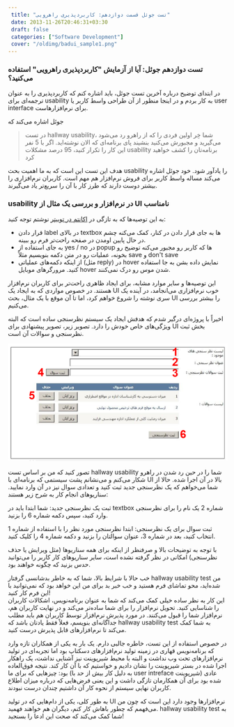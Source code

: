 ```yaml
---
 title: "تست جوئل قسمت دوازدهم: کاربردپذیری راهرویی" 
 date: 2013-11-26T20:46:31+03:30
 draft: false 
 categories: ["Software Development"]
 cover: "/oldimg/badui_sample1.png"
---
```



### تست دوازدهم جوئل: آیا از آزمایش "کاربردپذیری راهرویی" استفاده می‌کنید؟



در ابتدای توضیح درباره آخرین تست جوئل، باید اشاره کنم که کاربردپذیری را به عنوان ترجمه‌ای برای usability به کار بردم و در اینجا منظور از آن طراحی واسط کاربر یا user interface برای نرم‌افزارهاست.



جوئل اشاره می‌کند که 

> در تست hallway usability، شما خِر اولین فردی را که از راهرو رد می‌شود می‌گیرید و مجبورش می‌کنید بنشیند پای برنامه‌ای که الان نوشته‌اید. اگر با 5 نفر این کار را تکرار کنید، 95 درصد مشکلات usability برنامه‌تان را کشف خواهید کرد



هدف این تست این است که به ما اهمیت بحث usability را یادآور شود. خود جوئل اشاره می‌کند مساله واسط کاربر برای فروش نرم‌افزار هم مهم است. کاربران نرم‌افزاری را بیشتر دوست دارند که طرز کار با آن را سریع‌تر یاد می‌گیرند.



### usability در نرم‌افزار و بررسی یک مثال از UI نامناسب



به این توصیه‌ها که به تازگی در [اکانتم در توییتر](https://twitter.com/Hamed) نوشتم توجه کنید:


- قرار دادن label در بالای textbox ها به جای قرار دادن در کنار، کمک می‌کنه چشم در حال پایین اومدن در صفحه راحت‌تر فرم رو ببینه.
- به جای استفاده از yes / no در popup ها که کاربر رو مجبور می‌کنه توضیح رو بخونه، عملیات رو در متن دکمه بنویسیم مثلاً save و don't save
- از اینکه دکمه‌های عملیاتی (مثل reply) در hover نمایش داده بشن به جا استفاده کنید. مرورگرهای موبایل hover شدن موس رو درک نمی‌کنند.


این توصیه‌ها و سایر موارد مشابه، برای ایجاد ظاهری راحت‌تر برای کاربران نرم‌افزار هستند. در خصوص مواردی که به ایجاد یک UI خوب نرم‌افزاری می‌انجامد، در آینده یک سری نوشته را شروع خواهم کرد، اما تا آن موقع با یک مثال، بحث UI را بیشتر بررسی می‌کنیم.



اخیراً با پروژه‌ای درگیر شدم که هدفش ایجاد یک سیستم نظرسنجی ساده است که البته ویژگی‌های خاص خودش را دارد. تصویر زیر، تصویر پیشنهادی برای UI بخش ثبت نظرسنجی و سوالات آن است.

![](/oldimg/badui_sample1.png)

تصور کنید که من بر اساس تست hallway usability شما را در حین رد شدن در راهرو شکار می‌کنم و می‌نشانم پشت سیستمی که برنامه‌ای با UI بالا در آن اجرا شده. حالا از شما می‌خواهم که یک نظرسنجی جدید ثبت کنید و تعدادی سوال نیز در آن وارد نمایید. سناریوهای انجام کار به شرح زیر هستند:



ثبت یک نظرسنجی جدید: شما ابتدا باید در textbox شماره 2 یک نام را برای نظرسنجی وارد کنید،‌ سپس دکمه شماره 6 را بزنید.



ثبت سوال برای یک نظرسنجی: ابتدا نظرسنجی مورد نظر را با استفاده از شماره 1 انتخاب کنید، بعد در شماره 3، عنوان سوالتان را بزنید و دکمه شماره 4 را کلیک کنید.



با توجه به توضیحات بالا و صرفنظر از اینکه برای همه سناریوها (مثل ویرایش یا حذف نظرسنجی) امکانی در نظر گرفته نشده است، سایر سناریوهای کار کاربر را می‌توانید حدس بزنید که چگونه خواهند بود.



خب حالا با شرایط بالا، شما که به خاطر بدشانسی گرفتار hallway usability test‌ من شده‌اید،‌ محو تماشای فرم هستید و خب خبر بد برای من این خواهد بود که نمی‌توانید با این فرم کار کنید!  
 این کار به نظر ساده خیلی کمک می‌کند که شما به عنوان برنامه‌نویس، اشکالات کاربران را شناسایی کنید. تحویل نرم‌افزار را برای شما ساده‌تر می‌کند و در نهایت کاربران هم، نرم‌افزار شما را قبول می‌کنند. در مورد پذیرش نرم‌افزار توسط کاربران هم باید مطلب جداگانه‌ای بنویسم، فعلاً فقط یادتان باشد که hallway usability test به شما کمک می‌کند تا نرم‌افزارهای قابل پذیرش درست کنید.



در خصوص استفاده از این تست، خاطره جالبی دارم. یک بار به یکی از همکاران تازه وارد که برنامه‌نویس قهاری در زمینه تولید نرم‌افزارهای دسکتاپ بود اما تجربه‌ای در تولید نرم‌افزارهای تحت وب نداشت و البته با محیط شیرپوینت نیز آشنایی نداشت، یک راهکار اجرا شده در بستر شیرپوینت را نشان دادیم و خواستیم که با آن کار کند. نتیجه فوق‌العاده بود: چیزهایی که برای ما (به دلیل کار بیش از حد با user intreface شیرپوینت) عادی شده بود برای آن همکارمان تازگی داشت و این یعنی فرض‌هایی که درباره میزان اطلاع کاربران نهایی سیستم از نحوه کار آن داشتیم چندان درست نبودند.



به طور کلی، یکی از دام‌هایی که در تولید UI نرم‌افزارها وجود دارد این است که چون من می‌فهمم که چطور باهاش کار کنم، دیگران هم خواهند فهمید. hallway usability test به شما کمک می‌کند که صحت این ادعا را بسنجید!
